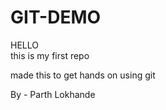 # GIT-DEMO
HELLO 
<br>
this is my first repo 
<br>

made this to get hands on using git 
<br>

By - Parth Lokhande

